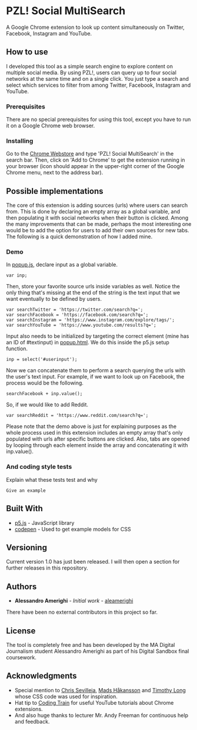 # PZL! Social MultiSearch

A Google Chrome extension to look up content simultaneously on Twitter, Facebook, Instagram and YouTube.

## How to use

I developed this tool as a simple search engine to explore content on multiple social media. By using PZL!, users can query up to four social networks at the same time and on a single click. You just type a search and select which services to filter from among Twitter, Facebook, Instagram and YouTube.

### Prerequisites

There are no special prerequisites for using this tool, except you have to run it on a Google Chrome web browser.

### Installing

Go to the [Chrome Webstore](https://chrome.google.com/webstore/category/extensions) and type 'PZL! Social MultiSearch' in the search bar. Then, click on 'Add to Chrome' to get the extension running in your browser (icon should appear in the upper-right corner of the Google Chrome menu, next to the address bar).

## Possible implementations

The core of this extension is adding sources (urls) where users can search from. This is done by declaring an empty array as a global variable, and then populating it with social networks when their button is clicked. Among the many improvements that can be made, perhaps the most interesting one would be to add the option for users to add their own sources for new tabs. The following is a quick demonstration of how I added mine.

### Demo

In [popup.js](https://github.com/aleamerighi/multisearch-chrome-ext/blob/master/popup.js), declare input as a global variable.

```
var inp;
```

Then, store your favorite source urls inside variables as well. Notice the only thing that's missing at the end of the string is the text input that we want eventually to be defined by users.

```
var searchTwitter = 'https://twitter.com/search?q=';
var searchFacebook = 'https://facebook.com/search?q=';
var searchInstagram = 'https://www.instagram.com/explore/tags/';
var searchYouTube = 'https://www.youtube.com/results?q=';
```

Input also needs to be initialized by targeting the correct element (mine has an ID of #textinput) in [popup.html](https://github.com/aleamerighi/multisearch-chrome-ext/blob/master/popup.html). We do this inside the p5.js setup function.

```
inp = select('#userinput');
```

Now we can concatenate them to perform a search querying the urls with the user's text input. For example, if we want to look up on Facebook, the process would be the following.

```
searchFacebook + inp.value();
```

So, if we would like to add Reddit.

```
var searchReddit = 'https://www.reddit.com/search?q=';
```

Please note that the demo above is just for explaining purposes as the whole process used in this extension includes an empty array that's only populated with urls after specific buttons are clicked. Also, tabs are opened by looping through each element inside the array and concatenating it with inp.value().

### And coding style tests

Explain what these tests test and why

```
Give an example
```

## Built With

* [p5.js](https://p5js.org/reference/) - JavaScript library
* [codepen](https://codepen.io/) - Used to get example models for CSS

## Versioning

Current version 1.0 has just been released. I will then open a section for further releases in this repository.

## Authors

* **Alessandro Amerighi** - *Initial work* - [aleamerighi](https://github.com/aleamerighi)

There have been no external contributors in this project so far.

## License

The tool is completely free and has been developed by the MA Digital Journalism student Alessandro Amerighi as part of his Digital Sandbox final coursework.

## Acknowledgments

* Special mention to [Chris Sevilleja](https://codepen.io/chrisoncode/), [Mads Håkansson](https://codepen.io/madshaakansson/) and [Timothy Long](https://codepen.io/timothylong/) whose CSS code was used for inspiration.
* Hat tip to [Coding Train](https://github.com/CodingTrain) for useful YouTube tutorials about Chrome extensions.
* And also huge thanks to lecturer Mr. Andy Freeman for continuous help and feedback.
